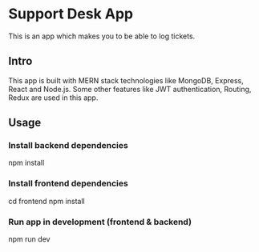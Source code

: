 # Support Desk App

This is an app which makes you to be able to log tickets.

## Intro

This app is built with MERN stack technologies like MongoDB, Express, React and Node.js.
Some other features like JWT authentication, Routing, Redux are used in this app.

## Usage

### Install backend dependencies

npm install

### Install frontend dependencies

cd frontend
npm install

### Run app in development (frontend & backend)

npm run dev
